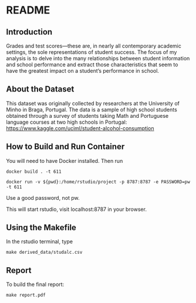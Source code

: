 # README 

## Introduction
Grades and test scores—these are, in nearly all contemporary academic settings, the sole representations of student success. The focus of my analysis is to delve into the many relationships between student information and school performance and extract those characteristics that seem to have the greatest impact on a student’s performance in school. 

## About the Dataset
This dataset was originally collected by researchers at the University of Minho in Braga, Portugal. The data is a sample of high school students obtained through a survey of students taking Math and Portuguese language courses at two high schools in Portugal: https://www.kaggle.com/uciml/student-alcohol-consumption

## How to Build and Run Container
You will need to have Docker installed. Then run 


`docker build . -t 611`


`docker run -v ${pwd}:/home/rstudio/project -p 8787:8787 -e PASSWORD=pw -t 611`

Use a good password, not pw. 

This will start rstudio, visit localhost:8787 in your browser. 

## Using the Makefile

In the rstudio terminal, type 

`make derived_data/studalc.csv`

## Report
To build the final report: 

`make report.pdf`
 
